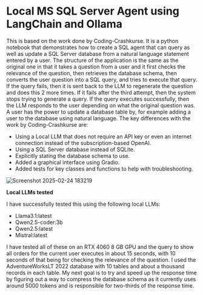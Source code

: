 # Local MS SQL Server Agent using LangChain and Ollama

This is based on the work done by Coding-Crashkurse. It is a python notebook that demonstrates how to create a SQL agent that can query as well as update a SQL Server database from a natural language statement entered by a user. The structure of the application is the same as the original one in that it takes a question from a user and it first checks the relevance of the question, then retrieves the database schema, then converts the user question into a SQL query, and tries to execute that query. If the query fails, then it is sent back to the LLM to regenerate the question and does this 2 more times. If it fails after the third attempt, then the system stops trying to generate a query. If the query executes successfully, then the LLM responds to the user depending on what the original question was. A user has the power to update a database table by, for example adding a user to the database using natural language. The key differences with the work by Coding-Crashkurse are:

- Using a Local LLM that does not require an API key or even an internet connection instead of the subscription-based OpenAI.
- Using a SQL Server database instead of SQLite.
- Explicitly stating the database schema to use.
- Added a graphical interface using Gradio.
- Added tests for key classes and functions to help with troubleshooting.


![Screenshot 2025-02-24 183219](https://github.com/user-attachments/assets/41688bd7-2065-4c52-8201-11041cdbe788)


**Local LLMs tested**

I have successfully tested this using the following local LLMs:

- Llama3.1:latest
- Qwen2.5-coder:3b
- Qwen2.5:latest
- Mistral:latest

I have tested all of these on an RTX 4060 8 GB GPU and the query to show all orders for the current user executes in about 15 seconds, with 10 seconds of that being for checking the relevance of the question. I used the AdventureWorksLT 2022 database with 10 tables and about a thousand records in each table. My next goal is to try and speed up the response time by figuring out a way to compress the database schema as it currently uses around 5000 tokens and is responsible for two-thirds of the response time.

